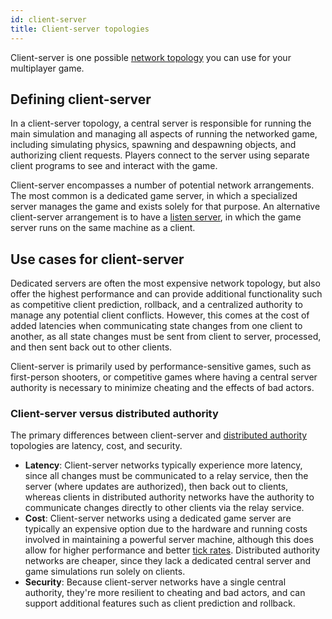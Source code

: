 ```yaml
---
id: client-server
title: Client-server topologies
---
```


Client-server is one possible [network topology](network-topologies.md) you can use for your multiplayer game.

## Defining client-server

In a client-server topology, a central server is responsible for running the main simulation and managing all aspects of running the networked game, including simulating physics, spawning and despawning objects, and authorizing client requests. Players connect to the server using separate client programs to see and interact with the game.

Client-server encompasses a number of potential network arrangements. The most common is a dedicated game server, in which a specialized server manages the game and exists solely for that purpose. An alternative client-server arrangement is to have a [listen server](../learn/listenserverhostarchitecture.md), in which the game server runs on the same machine as a client.

## Use cases for client-server

Dedicated servers are often the most expensive network topology, but also offer the highest performance and can provide additional functionality such as competitive client prediction, rollback, and a centralized authority to manage any potential client conflicts. However, this comes at the cost of added latencies when communicating state changes from one client to another, as all state changes must be sent from client to server, processed, and then sent back out to other clients.

Client-server is primarily used by performance-sensitive games, such as first-person shooters, or competitive games where having a central server authority is necessary to minimize cheating and the effects of bad actors.

### Client-server versus distributed authority

The primary differences between client-server and [distributed authority](distributed-authority.md) topologies are latency, cost, and security.

* **Latency**: Client-server networks typically experience more latency, since all changes must be communicated to a relay service, then the server (where updates are authorized), then back out to clients, whereas clients in distributed authority networks have the authority to communicate changes directly to other clients via the relay service.
* **Cost**: Client-server networks using a dedicated game server are typically an expensive option due to the hardware and running costs involved in maintaining a powerful server machine, although this does allow for higher performance and better [tick rates](../learn/ticks-and-update-rates.md). Distributed authority networks are cheaper, since they lack a dedicated central server and game simulations run solely on clients.
* **Security**: Because client-server networks have a single central authority, they're more resilient to cheating and bad actors, and can support additional features such as client prediction and rollback.
